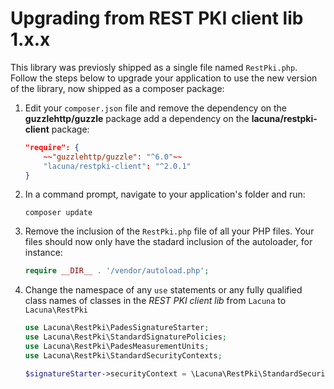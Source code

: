 Upgrading from REST PKI client lib 1.x.x
========================================

This library was previosly shipped as a single file named `RestPki.php`. Follow the steps below
to upgrade your application to use the new version of the library, now shipped as a composer package:

1. Edit your `composer.json` file and remove the dependency on the **guzzlehttp/guzzle** package add a dependency on
   the **lacuna/restpki-client** package:

	```json
	"require": {
		~~"guzzlehttp/guzzle": "^6.0"~~
		"lacuna/restpki-client": "^2.0.1"
	}
	```

2. In a command prompt, navigate to your application's folder and run:

	```shell
	composer update
	```
	
3. Remove the inclusion of the `RestPki.php` file of all your PHP files. Your files should now only
   have the stadard inclusion of the autoloader, for instance:
   
	```PHP
	require __DIR__ . '/vendor/autoload.php';
	```
   
4. Change the namespace of any `use` statements or any fully qualified class names of classes in the
   *REST PKI client lib* from `Lacuna` to `Lacuna\RestPki`
   
	```php
	use Lacuna\RestPki\PadesSignatureStarter;
	use Lacuna\RestPki\StandardSignaturePolicies;
	use Lacuna\RestPki\PadesMeasurementUnits;
	use Lacuna\RestPki\StandardSecurityContexts;
	```
	
	```php
	$signatureStarter->securityContext = \Lacuna\RestPki\StandardSecurityContexts::PKI_BRAZIL;
	```
